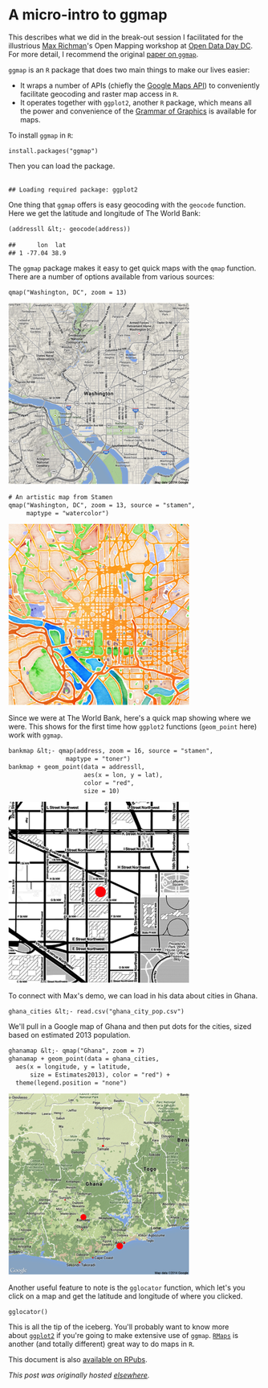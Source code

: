 # A micro-intro to ggmap



This describes what we did in the break-out session I facilitated for the illustrious&#160;<a href="http://richmanmax.com/">Max Richman</a>'s Open Mapping workshop at&#160;<a href="http://dc.opendataday.org/">Open Data Day DC</a>. For more detail, I recommend the original&#160;<a href="http://stat405.had.co.nz/ggmap.pdf">paper on&#160;<code>ggmap</code></a>.

<code>ggmap</code>&#160;is an&#160;<code>R</code>&#160;package that does two main things to make our lives easier:

<ul>
	<li>It wraps a number of APIs (chiefly the&#160;<a href="https://developers.google.com/maps/">Google Maps API</a>)&#160;to conveniently facilitate geocoding and raster map access in&#160;<code>R</code>.</li>
	<li>It operates together with&#160;<code>ggplot2</code>, another&#160;<code>R</code>&#160;package, which means all the power and convenience of the&#160;<a href="http://www.amazon.com/Grammar-Graphics-Statistics-Computing/dp/0387245448">Grammar of Graphics</a>&#160;is available for maps.</li>
</ul>
To install&#160;<code>ggmap</code>&#160;in&#160;<code>R</code>:

```
install.packages("ggmap")
```

Then you can load the package.

```

## Loading required package: ggplot2
```

One thing that&#160;<code>ggmap</code>&#160;offers is easy geocoding with the&#160;<code>geocode</code>&#160;function. Here we get the latitude and longitude of The World Bank:

```
(addressll &lt;- geocode(address))

##      lon  lat
## 1 -77.04 38.9
```

The&#160;<code>ggmap</code>&#160;package makes it easy to get quick maps with the&#160;<code>qmap</code>&#160;function. There are a number of options available from various sources:

```
qmap("Washington, DC", zoom = 13)
```

<a href="1.png"><img class="aligncenter size-full wp-image-808" alt="1" src="1.png"></a>

```
# An artistic map from Stamen
qmap("Washington, DC", zoom = 13, source = "stamen",
     maptype = "watercolor")
```

<a href="2.png"><img class="aligncenter size-full wp-image-809" alt="2" src="2.png"></a>

Since we were at The World Bank, here's a quick map showing where we were. This shows for the first time how&#160;<code>ggplot2</code>&#160;functions (<code>geom_point</code>&#160;here) work with&#160;<code>ggmap</code>.

```
bankmap &lt;- qmap(address, zoom = 16, source = "stamen",
                maptype = "toner")
bankmap + geom_point(data = addressll,
                     aes(x = lon, y = lat),
                     color = "red",
                     size = 10)
```

<a href="3.png"><img class="aligncenter size-full wp-image-810" alt="3" src="3.png"></a>

To connect with Max's demo, we can load in his data about cities in Ghana.

```
ghana_cities &lt;- read.csv("ghana_city_pop.csv")
```

We'll pull in a Google map of Ghana and then put dots for the cities, sized based on estimated 2013 population.

```
ghanamap &lt;- qmap("Ghana", zoom = 7)
ghanamap + geom_point(data = ghana_cities,
  aes(x = longitude, y = latitude,
      size = Estimates2013), color = "red") +
  theme(legend.position = "none")
```

<a href="4.png"><img class="aligncenter size-full wp-image-811" alt="4" src="4.png"></a>

Another useful feature to note is the&#160;<code>gglocator</code>&#160;function, which let's you click on a map and get the latitude and longitude of where you clicked.

```
gglocator()
```

This is all the tip of the iceberg. You'll probably want to know more about&#160;<a href="http://docs.ggplot2.org/"><code>ggplot2</code></a>&#160;if you're going to make extensive use of&#160;<code>ggmap</code>.&#160;<a href="http://rmaps.github.io/"><code>RMaps</code></a>&#160;is another (and totally different) great way to do maps in&#160;<code>R</code>.

This document is also <a href="http://rpubs.com/ajschumacher/13583">available on RPubs</a>.



*This post was originally hosted [elsewhere](https://planspacedotorg.wordpress.com/2014/02/23/a-micro-intro-to-ggmap/).*
